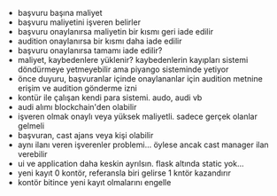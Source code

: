 - başvuru başına maliyet
- başvuru maliyetini işveren belirler
- başvuru onaylanırsa maliyetin bir kısmı geri iade edilir
- audition onaylanırsa bir kısmı daha iade edilir
- başvuru onaylanırsa tamamı iade edilir?
- maliyet, kaybedenlere yüklenir? kaybedenlerin kayıpları sistemi döndürmeye
  yetmeyebilir ama piyango sisteminde yetiyor
- önce duyuru, başvuranlar içinde onaylananlar için audition metnine erişim ve
  audition gönderme izni
- kontür ile çalışan kendi para sistemi. audo, audi vb
- audi alımı blockchain'den olabilir
- işveren olmak onaylı veya yüksek maliyetli. sadece gerçek olanlar gelmeli
- başvuran, cast ajans veya kişi olabilir
- aynı ilanı veren işverenler problemi... öylese ancak cast manager ilan verebilir
- ui ve application daha keskin ayrılsın. flask altında static yok...
- yeni kayıt 0 kontör, referansla biri gelirse 1 kntör kazandırır
- kontör bitince yeni kayıt olmalarını engelle
